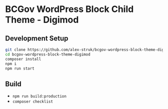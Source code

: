 # BCGov WordPress Block Child Theme - Digimod

## Development Setup

```bash
git clone https://github.com/alex-struk/bcgov-wordpress-block-theme-digimod.git
cd bcgov-wordpress-block-theme-digimod
composer install
npm i
npm run start
```

## Build

* ``` npm run build:production ```
* ``` composer checklist ```